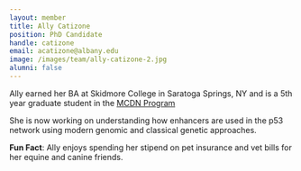 ```yaml
---
layout: member
title: Ally Catizone
position: PhD Candidate
handle: catizone
email: acatizone@albany.edu
image: /images/team/ally-catizone-2.jpg
alumni: false
---
```


Ally earned her BA at Skidmore College in Saratoga Springs, NY and is a 5th year graduate student in the [MCDN Program](http://www.albany.edu/biology/graduate_programs/doctoral/mcdn/main.shtml)

She is now working on understanding how enhancers are used in the p53 network using modern genomic and classical genetic approaches. 

**Fun Fact**: Ally enjoys spending her stipend on pet insurance and vet bills for her equine and canine friends. 